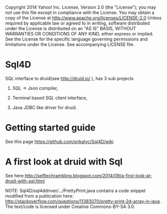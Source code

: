 Copyright 2014 Yahoo! Inc. License, Version 2.0 (the "License"); you may not use this file except in compliance with the License. You may obtain a copy of the License at http://www.apache.org/licenses/LICENSE-2.0 Unless required by applicable law or agreed to in writing, software distributed under the License is distributed on an "AS IS" BASIS, WITHOUT WARRANTIES OR CONDITIONS OF ANY KIND, either express or implied. See the License for the specific language governing permissions and limitations under the License. See accompanying LICENSE file.

Sql4D
=====

SQL interface to druid(see http://druid.io/ ), has 3 sub projects

1) SQL -> Json compiler,

2) Terminal based SQL client interface,

3) Java JDBC like driver for druid.

Getting started guide
=====================

See this page https://github.com/srikalyc/Sql4D/wiki

A first look at druid with Sql
=====================
See here http://selftechrambling.blogspot.com/2014/09/a-first-look-at-druid-with-sql.html







NOTE: Sql4D/sql4ddriver/.../PrettyPrint.java contains a code snippet modified from a publication here: http://stackoverflow.com/questions/11383070/pretty-print-2d-array-in-java . The
 text/code is licensed under Creative Commons-BY-SA 3.0.


